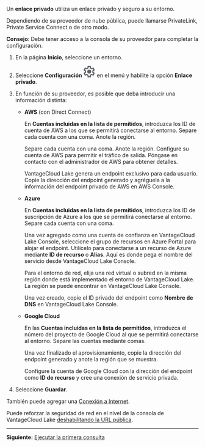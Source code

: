 Un **enlace privado** utiliza un enlace privado y seguro a su entorno.

Dependiendo de su proveedor de nube pública, puede llamarse PrivateLink, Private Service Connect o de otro modo.

**Consejo**: Debe tener acceso a la consola de su proveedor para completar la configuración.

1.  En la página **Inicio**, seleccione un entorno.


1.  Seleccione **Configuración** ![Settings icon](Images/gkz1722447366517.svg) en el menú y habilite la opción **Enlace privado**.


1.  En función de su proveedor, es posible que deba introducir una información distinta:

    -   **AWS** (con Direct Connect)

        En **Cuentas incluidas en la lista de permitidos**, introduzca los ID de cuenta de AWS a los que se permitirá conectarse al entorno. Separe cada cuenta con una coma. Anote la región.

        Separe cada cuenta con una coma. Anote la región. Configure su cuenta de AWS para permitir el tráfico de salida. Póngase en contacto con el administrador de AWS para obtener detalles.

        VantageCloud Lake genera un endpoint exclusivo para cada usuario. Copie la dirección del endpoint generado y agréguela a la información del endpoint privado de AWS en AWS Console.


    -   **Azure**

        En **Cuentas incluidas en la lista de permitidos**, introduzca los ID de suscripción de Azure a los que se permitirá conectarse al entorno. Separe cada cuenta con una coma.

        Una vez agregado como una cuenta de confianza en VantageCloud Lake Console, seleccione el grupo de recursos en Azure Portal para alojar el endpoint. Utilícelo para conectarse a un recurso de Azure mediante **ID de recurso** o **Alias**. Aquí es donde pega el nombre del servicio desde VantageCloud Lake Console.

        Para el entorno de red, elija una red virtual o subred en la misma región donde está implementado el entorno de VantageCloud Lake. La región se puede encontrar en VantageCloud Lake Console.

        Una vez creado, copie el ID privado del endpoint como **Nombre de DNS** en VantageCloud Lake Console.


    -   **Google Cloud**

        En las **Cuentas incluidas en la lista de permitidos**, introduzca el número del proyecto de Google Cloud al que se permitirá conectarse al entorno. Separe las cuentas mediante comas.

        Una vez finalizado el aprovisionamiento, copie la dirección del endpoint generado y anote la región que se muestra.

        Configure la cuenta de Google Cloud con la dirección del endpoint como **ID de recurso** y cree una conexión de servicio privada.


1.  Seleccione **Guardar**.


También puede agregar una [Conexión a Internet](jlq1721090154719.md).

Puede reforzar la seguridad de red en el nivel de la consola de VantageCloud Lake [deshabilitando la URL pública](ebv1753222218275.md).

---

**Siguiente:** [Ejecutar la primera consulta](ahj1695153106508.md)

